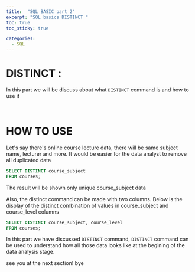 ```yaml
---
title:  "SQL BASIC part 2"
excerpt: "SQL basics DISTINCT "
toc: true
toc_sticky: true

categories:
  - SQL
---
```


# DISTINCT : 

In this part we will be discuss about what `DISTINCT` command is and how to use it
  
<br/>

# HOW TO USE

Let's say there's online course lecture data, there will be same subject name, lecturer and more. 
It would be easier for the data analyst to remove all duplicated data

```sql
SELECT DISTINCT course_subject
FROM courses;
```
The result will be shown only unique course_subject data

Also, the distinct command can be made with two columns.
Below is the display of the distinct combination of values in course_subject and course_level columns

```sql
SELECT DISTINCT course_subject, course_level 
FROM courses;
```

In this part we have discussed `DISTINCT` command, 
`DISTINCT` command can be used to understand how all those data looks like at the begining of the data analysis stage. 

see you at the next section! bye
